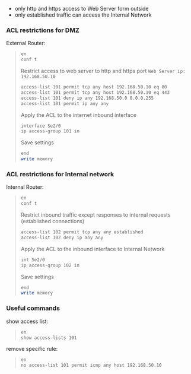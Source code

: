 - only http and https access to Web Server form outside
- only established traffic can access the Internal Network

### ACL restrictions for DMZ
External Router:
>```bash
>en
>conf t
>```
>Restrict access to web server to http and https port
>`Web Server ip: 192.168.50.10`
>```bash
>access-list 101 permit tcp any host 192.168.50.10 eq 80  
>access-list 101 permit tcp any host 192.168.50.10 eq 443
>access-list 101 deny ip any 192.168.50.0 0.0.0.255
>access-list 101 permit ip any any
>```
>Apply the ACL to the internet inbound interface
>```bash
>interface Se2/0
>ip access-group 101 in
>```
>Save settings
>```bash
>end
>write memory
>```

### ACL restrictions for Internal network
Internal  Router:
>```bash
>en
>conf t
>```
>Restrict inbound traffic except responses to internal requests (established connections)
> ```bash
> access-list 102 permit tcp any any established 
> access-list 102 deny ip any any
> ```
> Apply the ACL to the inbound interface to Internal Network
> ```bash
> int Se2/0
> ip access-group 102 in
> ```
>Save settings
>```bash
>end
>write memory
>```



### Useful commands
show access list:
> ```bash
> en
> show access-lists 101
> ```

remove specific rule:
> ```bash
> en
> no access-list 101 permit icmp any host 192.168.50.10
> ```